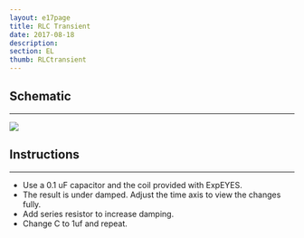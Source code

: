 ```yaml
---
layout: e17page
title: RLC Transient
date: 2017-08-18
description: 
section: EL
thumb: RLCtransient
---
```


## Schematic
___

![](images/schematics/RLCtransient.png)

## Instructions
___
- Use a 0.1 uF capacitor and the coil provided with ExpEYES.
- The result is under damped. Adjust the time axis to view the changes fully.
- Add series resistor to increase damping. 
- Change C to 1uf and repeat.
